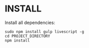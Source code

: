 # INSTALL

Install all dependencies:

    sudo npm install gulp livescript -g
    cd PROJECT_DIRECTORY
    npm install
